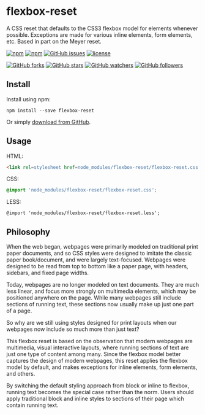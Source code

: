 # flexbox-reset
A CSS reset that defaults to the CSS3 flexbox model for elements whenever possible. Exceptions are made for various inline elements, form elements, etc. Based in part on the Meyer reset.

[![npm](https://img.shields.io/npm/v/npm.svg?maxAge=2592000)](https://www.npmjs.com/package/flexbox-reset)
[![npm](https://img.shields.io/npm/dm/flexbox-reset.svg?maxAge=2592000)](https://www.npmjs.com/package/flexbox-reset)
[![GitHub issues](https://img.shields.io/github/issues/dwhieb/flexbox-reset.svg?maxAge=2592000)](https://github.com/dwhieb/flexbox-reset/issues)
[![license](https://img.shields.io/github/license/dwhieb/flexbox-reset.svg?maxAge=2592000)](https://github.com/dwhieb/flexbox-reset)

[![GitHub forks](https://img.shields.io/github/forks/dwhieb/flexbox-reset.svg?style=social&label=Fork&maxAge=2592000)](https://github.com/dwhieb/flexbox-reset)
[![GitHub stars](https://img.shields.io/github/stars/dwhieb/flexbox-reset.svg?style=social&label=Star&maxAge=2592000)](https://github.com/dwhieb/flexbox-reset)
[![GitHub watchers](https://img.shields.io/github/watchers/dwhieb/flexbox-reset.svg?style=social&label=Watch&maxAge=2592000)](https://github.com/dwhieb/flexbox-reset)
[![GitHub followers](https://img.shields.io/github/followers/dwhieb.svg?style=social&label=Follow&maxAge=2592000)](https://github.com/dwhieb/flexbox-reset)

## Install

Install using npm:
```
npm install --save flexbox-reset
```

Or simply [download from GitHub](https://raw.githubusercontent.com/dwhieb/flexbox-reset/master/flexbox-reset.less).

## Usage
HTML:

```html
<link rel=stylesheet href=node_modules/flexbox-reset/flexbox-reset.css type=text/css>
```

CSS:
```css
@import 'node_modules/flexbox-reset/flexbox-reset.css';
```

LESS:
```less
@import 'node_modules/flexbox-reset/flexbox-reset.less';
```

## Philosophy
When the web began, webpages were primarily modeled on traditional print paper documents, and so CSS styles were designed to imitate the classic paper book/document, and were largely text-focused. Webpages were designed to be read from top to bottom like a paper page, with headers, sidebars, and fixed page widths.

Today, webpages are no longer modeled on text documents. They are much less linear, and focus more strongly on multimedia elements, which may be positioned anywhere on the page. While many webpages still include sections of running text, these sections now usually make up just one part of a page.

So why are we still using styles designed for print layouts when our webpages now include so much more than just text?

This flexbox reset is based on the observation that modern webpages are multimedia, visual interactive layouts, where running sections of text are just one type of content among many. Since the flexbox model better captures the design of modern webpages, this reset applies the flexbox model by default, and makes exceptions for inline elements, form elements, and others.

By switching the default styling approach from block or inline to flexbox, running text becomes the special case rather than the norm. Users should apply traditional block and inline styles to sections of their page which contain running text.
